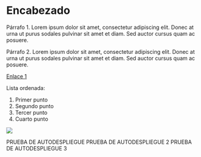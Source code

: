 # Encabezado

Párrafo 1. Lorem ipsum dolor sit amet, consectetur adipiscing elit. Donec at urna ut purus sodales pulvinar sit amet et diam. Sed auctor cursus quam ac posuere.

Párrafo 2. Lorem ipsum dolor sit amet, consectetur adipiscing elit. Donec at urna ut purus sodales pulvinar sit amet et diam. Sed auctor cursus quam ac posuere.

[Enlace 1](https://media.giphy.com/media/4N5ddOOJJ7gtKTgNac/giphy.gif)

Lista ordenada:

1. Primer punto
2. Segundo punto
3. Tercer punto
4. Cuarto punto

![](https://styles.redditmedia.com/t5_2qh1a/styles/communityIcon_m00t4v99ksj11.png)

PRUEBA DE AUTODESPLIEGUE
PRUEBA DE AUTODESPLIEGUE 2
PRUEBA DE AUTODESPLIEGUE 3

